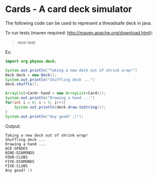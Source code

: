 Cards - A card deck simulator
=====

The following code can be used to represent a threadsafe deck in java.

To run tests (maven required: http://maven.apache.org/download.html):
> mvn test

Ex:
```java
import org.phyous.deck;

System.out.println("Taking a new deck out of shrink wrap!")
Deck deck = new Deck();
System.out.println("Shuffling deck ...")
deck.shuffle();

ArrayList<Card> hand = new ArrayList<Card>();
System.out.println("Drawing a hand ...")
for(int i = 0; i < 5; i++){
    System.out.println(deck.draw.toString());
}
System.out.println("Any good? :)");

```

Output:
```plain
Taking a new deck out of shrink wrap!
Shuffling deck ...
Drawing a hand ...
ACE-SPADES
NINE-DIAMONDS
FOUR-CLUBS
FIVE-DIAMONDS
FIVE-CLUBS
Any good? :)
```